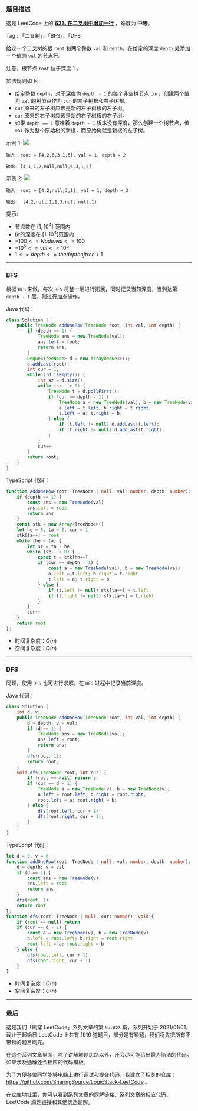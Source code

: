 ### 题目描述

这是 LeetCode 上的 **[623. 在二叉树中增加一行](https://leetcode.cn/problems/add-one-row-to-tree/solution/by-ac_oier-sc34/)** ，难度为 **中等**。

Tag : 「二叉树」、「BFS」、「DFS」



给定一个二叉树的根 `root` 和两个整数 `val` 和 `depth`，在给定的深度 `depth` 处添加一个值为 `val` 的节点行。

注意，根节点 `root` 位于深度 $1$ 。

加法规则如下:

* 给定整数 `depth`，对于深度为 `depth - 1` 的每个非空树节点 `cur`，创建两个值为 `val` 的树节点作为 `cur` 的左子树根和右子树根。
* `cur` 原来的左子树应该是新的左子树根的左子树。
* `cur` 原来的右子树应该是新的右子树根的右子树。
* 如果 `depth == 1` 意味着 `depth - 1` 根本没有深度，那么创建一个树节点，值 `val` 作为整个原始树的新根，而原始树就是新根的左子树。

示例 1:
![](https://assets.leetcode.com/uploads/2021/03/15/addrow-tree.jpg)
```
输入: root = [4,2,6,3,1,5], val = 1, depth = 2

输出: [4,1,1,2,null,null,6,3,1,5]
```
示例 2:
![](https://assets.leetcode.com/uploads/2021/03/11/add2-tree.jpg)
```
输入: root = [4,2,null,3,1], val = 1, depth = 3

输出:  [4,2,null,1,1,3,null,null,1]
```

提示:
* 节点数在 $[1, 10^4]$ 范围内
* 树的深度在 $[1, 10^4]$范围内
* $-100 <= Node.val <= 100$
* $-10^5 <= val <= 10^5$
* $1 <= depth <= the depth of tree + 1$

---

### BFS

根据 `BFS` 来做，每次 `BFS` 将整一层进行拓展，同时记录当前深度，当到达第 `depth - 1` 层，则进行加点操作。

Java 代码：
```Java
class Solution {
    public TreeNode addOneRow(TreeNode root, int val, int depth) {
        if (depth == 1) {
            TreeNode ans = new TreeNode(val);
            ans.left = root;
            return ans;
        }
        Deque<TreeNode> d = new ArrayDeque<>();
        d.addLast(root);
        int cur = 1;
        while (!d.isEmpty()) {
            int sz = d.size();
            while (sz-- > 0) {
                TreeNode t = d.pollFirst();
                if (cur == depth - 1) {
                    TreeNode a = new TreeNode(val), b = new TreeNode(val);
                    a.left = t.left; b.right = t.right;
                    t.left = a; t.right = b;
                } else {
                    if (t.left != null) d.addLast(t.left);
                    if (t.right != null) d.addLast(t.right);
                }
            }
            cur++;
        }
        return root;
    }
}
```
TypeScript 代码：
```TypeScript
function addOneRow(root: TreeNode | null, val: number, depth: number): TreeNode | null {
    if (depth == 1) {
        const ans = new TreeNode(val)
        ans.left = root
        return ans
    }
    const stk = new Array<TreeNode>()
    let he = 0, ta = 0, cur = 1
    stk[ta++] = root
    while (he < ta) {
        let sz = ta - he
        while (sz-- > 0) {
            const t = stk[he++]
            if (cur == depth - 1) {
                const a = new TreeNode(val), b = new TreeNode(val)
                a.left = t.left; b.right = t.right
                t.left = a; t.right = b
            } else {
                if (t.left != null) stk[ta++] = t.left
                if (t.right != null) stk[ta++] = t.right
            }
        }
        cur++
    }
    return root
};
```
* 时间复杂度：$O(n)$
* 空间复杂度：$O(n)$

---

### DFS

同理，使用 `DFS` 也可进行求解，在 `DFS` 过程中记录当前深度。

Java 代码：
```Java
class Solution {
    int d, v;
    public TreeNode addOneRow(TreeNode root, int val, int depth) {
        d = depth; v = val;
        if (d == 1) {
            TreeNode ans = new TreeNode(val);
            ans.left = root;
            return ans;
        }
        dfs(root, 1);
        return root;
    }
    void dfs(TreeNode root, int cur) {
        if (root == null) return ;
        if (cur == d - 1) {
            TreeNode a = new TreeNode(v), b = new TreeNode(v);
            a.left = root.left; b.right = root.right;
            root.left = a; root.right = b;
        } else {
            dfs(root.left, cur + 1);
            dfs(root.right, cur + 1);
        }
    }
}
```
TypeScript 代码：
```TypeScript
let d = 0, v = 0
function addOneRow(root: TreeNode | null, val: number, depth: number): TreeNode | null {
    d = depth; v = val
    if (d == 1) {
        const ans = new TreeNode(v)
        ans.left = root
        return ans
    }
    dfs(root, 1)
    return root
};
function dfs(root: TreeNode | null, cur: number): void {
    if (root == null) return 
    if (cur == d - 1) {
        const a = new TreeNode(v), b = new TreeNode(v)
        a.left = root.left; b.right = root.right
        root.left = a; root.right = b
    } else {
        dfs(root.left, cur + 1)
        dfs(root.right, cur + 1)
    }
}
```
* 时间复杂度：$O(n)$
* 空间复杂度：$O(n)$

---

### 最后

这是我们「刷穿 LeetCode」系列文章的第 `No.623` 篇，系列开始于 2021/01/01，截止于起始日 LeetCode 上共有 1916 道题目，部分是有锁题，我们将先把所有不带锁的题目刷完。

在这个系列文章里面，除了讲解解题思路以外，还会尽可能给出最为简洁的代码。如果涉及通解还会相应的代码模板。

为了方便各位同学能够电脑上进行调试和提交代码，我建立了相关的仓库：https://github.com/SharingSource/LogicStack-LeetCode 。

在仓库地址里，你可以看到系列文章的题解链接、系列文章的相应代码、LeetCode 原题链接和其他优选题解。

